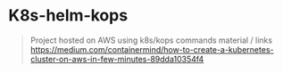 # K8s-helm-kops

> Project hosted on AWS using k8s/kops commands 
material / links
https://medium.com/containermind/how-to-create-a-kubernetes-cluster-on-aws-in-few-minutes-89dda10354f4

